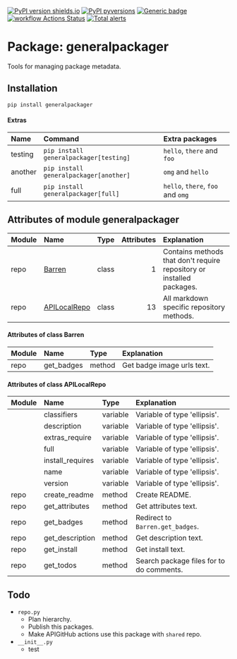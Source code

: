 [![PyPI version shields.io](https://img.shields.io/pypi/v/generalpackager.svg)](https://pypi.org/project/generalpackager/)
[![PyPI pyversions](https://img.shields.io/pypi/pyversions/generalpackager.svg)](https://pypi.python.org/pypi/generalpackager/)
[![Generic badge](https://img.shields.io/badge/platforms-Windows%20|%20Ubuntu%20|%20MacOS-blue.svg)](https://shields.io/)
[![workflow Actions Status](https://github.com/ManderaGeneral/generalpackager/workflows/workflow/badge.svg)](https://github.com/ManderaGeneral/generalpackager/actions)
[![Total alerts](https://img.shields.io/lgtm/alerts/g/ManderaGeneral/generalpackager.svg?logo=lgtm&logoWidth=18)](https://lgtm.com/projects/g/ManderaGeneral/generalpackager/alerts/)

# Package: generalpackager
Tools for managing package metadata.

## Installation
```
pip install generalpackager
```
#### Extras
| Name    | Command                                | Extra packages                    |
|:--------|:---------------------------------------|:----------------------------------|
| testing | `pip install generalpackager[testing]` | `hello`, `there` and `foo`        |
| another | `pip install generalpackager[another]` | `omg` and `hello`                 |
| full    | `pip install generalpackager[full]`    | `hello`, `there`, `foo` and `omg` |

## Attributes of module generalpackager

| Module   | Name                                              | Type   |   Attributes | Explanation                                                           |
|:---------|:--------------------------------------------------|:-------|-------------:|:----------------------------------------------------------------------|
| repo     | [Barren](#Attributes-of-class-Barren)             | class  |            1 | Contains methods that don't require repository or installed packages. |
| repo     | [APILocalRepo](#Attributes-of-class-localRepo) | class  |           13 | All markdown specific repository methods.                             |

#### Attributes of class Barren

| Module   | Name       | Type   | Explanation                |
|:---------|:-----------|:-------|:---------------------------|
| repo     | get_badges | method | Get badge image urls text. |

#### Attributes of class APILocalRepo

| Module   | Name             | Type     | Explanation                              |
|:---------|:-----------------|:---------|:-----------------------------------------|
|          | classifiers      | variable | Variable of type 'ellipsis'.             |
|          | description      | variable | Variable of type 'ellipsis'.             |
|          | extras_require   | variable | Variable of type 'ellipsis'.             |
|          | full             | variable | Variable of type 'ellipsis'.             |
|          | install_requires | variable | Variable of type 'ellipsis'.             |
|          | name             | variable | Variable of type 'ellipsis'.             |
|          | version          | variable | Variable of type 'ellipsis'.             |
| repo     | create_readme    | method   | Create README.                           |
| repo     | get_attributes   | method   | Get attributes text.                     |
| repo     | get_badges       | method   | Redirect to `Barren.get_badges`.         |
| repo     | get_description  | method   | Get description text.                    |
| repo     | get_install      | method   | Get install text.                        |
| repo     | get_todos        | method   | Search package files for to do comments. |

## Todo
 - `repo.py`
   - Plan hierarchy.
   - Publish this packages.
   - Make APIGitHub actions use this package with `shared` repo.
 - `__init__.py`
   - test
